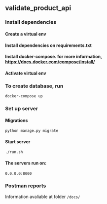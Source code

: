 ## validate_product_api

### Install dependencies 
#### Create a virtual env
#### Install dependencies on requirements.txt
#### Install docker-compose. for more information, https://docs.docker.com/compose/install/
#### Activate virtual env

### To create database, run
```
docker-compose up
```
### Set up server
#### Migrations
```
python manage.py migrate
```
#### Start server
```
./run.sh
```
#### The servers run on:
```
0.0.0.0:8000
```
### Postman reports
Information avaliable at folder `/docs/`
